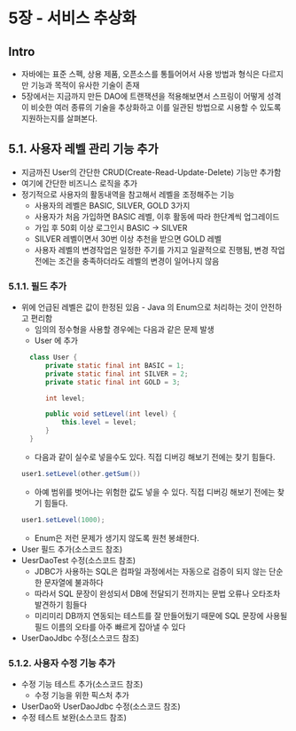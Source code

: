 # 5장 - 서비스 추상화

## Intro

* 자바에는 표준 스펙, 상용 제품, 오픈소스를 통틀어어서 사용 방법과 형식은 다르지만 기능과 목적이 유사한 기술이 존재
* 5장에서는 지금까지 만든 DAO에 트랜잭션을 적용해보면서 스프링이 어떻게 성격이 비슷한 여러 종류의 기술을 추상화하고 이를 일관된 방법으로 시용할 수 있도록 지원하는지를 살펴본다.

## 5.1. 사용자 레벨 관리 기능 추가

* 지금까진 User의 간단한 CRUD(Create-Read-Update-Delete) 기능만 추가함
* 여기에 간단한 비즈니스 로직을 추가
* 정기적으로 사용자의 활동내역을 참고해서 레벨을 조정해주는 기능
  * 사용자의 레벨은 BASIC, SILVER, GOLD 3가지
  * 사용자가 처음 가입하면 BASIC 레벨, 이후 활동에 따라 한단계씩 업그레이드
  * 가입 후 50회 이상 로그인시 BASIC -> SILVER
  * SILVER 레벨이면서 30번 이상 추천을 받으면 GOLD 레벨
  * 사용자 레벨의 변경작업은 일정한 주기를 가지고 일괄적으로 진행됨, 변경 작업 전에는 조건을 충족하더라도 레벨의 변경이 일어나지 않음

### 5.1.1. 필드 추가

* 위에 언급된 레벨은 값이 한정된 있음 - Java 의 Enum으로 처리하는 것이 안전하고 편리함
  * 임의의 정수형을 사용할 경우에는 다음과 같은 문제 발생
  * User 에 추가
  ```java
    class User {
        private static final int BASIC = 1;
        private static final int SILVER = 2;
        private static final int GOLD = 3;

        int level;

        public void setLevel(int level) {
            this.level = level;
        }
    }
  ```
  * 다음과 같이 실수로 넣을수도 있다. 직접 디버깅 해보기 전에는 찾기 힘들다.
  ```java
  user1.setLevel(other.getSum())
  ```
  * 아예 범위를 벗어나는 위험한 값도 넣을 수 있다. 직접 디버깅 해보기 전에는 찾기 힘들다.
  ```java
  user1.setLevel(1000);
  ```
  * Enum은 저런 문제가 생기지 않도록 원천 봉쇄한다.
* User 필드 추가(소스코드 참조)
* UesrDaoTest 수정(소스코드 참조)
  * JDBC가 사용하는 SQL은 컴파일 과정에서는 자동으로 검증이 되지 않는 단순한 문자열에 불과하다
  * 따라서 SQL 문장이 완성되서 DB에 전달되기 전까지는 문법 오류나 오타조차 발견하기 힘들다
  * 미리미리 DB까지 연동되는 테스트를 잘 만들어뒀기 때문에 SQL 문장에 사용될 필드 이름의 오타를 아주 빠르게 잡아낼 수 있다
* UserDaoJdbc 수정(소스코드 참조)

### 5.1.2. 사용자 수정 기능 추가

* 수정 기능 테스트 추가(소스코드 참조)
  * 수정 기능을 위한 픽스처 추가
* UserDao와 UserDaoJdbc 수정(소스코드 참조)
* 수정 테스트 보완(소스코드 참조)